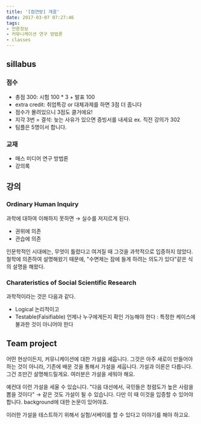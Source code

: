 ```yaml
---
title: '[컴연방] 개괄'
date: 2017-03-07 07:27:46
tags:
- 언론정보
- 커뮤니케이션 연구 방법론
- classes
---
```


## sillabus
### 점수
- 총점 300: 시험 100 * 3 + 발표 100
- extra credit: 취업특강 or 대체과제를 하면 3점 더 줍니다
- 점수가 몰려있으니 3점도 클거에요!
- 지각 3번 = 결석: 늦는 사유가 있으면 증빙서를 내세요 ex. 직전 강의가 302
- 팀플은 5명이서 합니다.

<!-- more -->

### 교재
- 매스 미디어 연구 방법론
- 강의록

## 강의
### Ordinary Human Inquiry
과학에 대하여 이해하지 못하면 &rarr; 실수를 저지르게 된다.
- 권위에 의존
- 관습에 의존

인문학적인 시대에는, 무엇이 틀렸다고 여겨질 때 그것을 과학적으로 입증하지 않았다.
철학에 의존하여 설명해왔기 때문에, "수면제는 잠에 들게 하려는 의도가 있다"같은 식의 설명을 해왔다.

### Charateristics of Social Scientific Research
과학적이라는 것은 다음과 같다.
- Logical 논리적이고
- Testable(Falsifiable) 언제나 누구에게든지 확인 가능해야 한다
: 특정한 케이스에 불과한 것이 아니어야 한다


## Team project
어떤 현상이든지, 커뮤니케이션에 대한 가설을 세웁니다.
그것은 아주 새로이 만들어야 하는 것이 아니라,
기존에 배운 것을 통해서 가설을 세웁니다.
가설과 이론은 다릅니다.
그건 조만간 설명해드릴게요.
여러분은 가설을 세워야 해요.

예컨대 이런 가설을 세울 수 있습니다.
"다음 대선에서, 국민들은 청렴도가 높은 사람을 뽑을 것이다"
&rarr; 같은 것도 가설이 될 수 있습니다.
다만 이 때 이것을 입증할 수 있어야 합니다.
background에 대한 논문이 있어야죠.

이러한 가설을 테스트하기 위해서 실험/서베이를 할 수 있다고 이야기를 해야 하고요.
